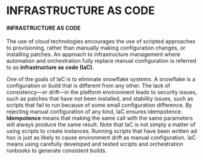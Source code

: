 # INFRASTRUCTURE AS CODE

#### INFRASTRUCTURE AS CODE

The use of cloud technologies encourages the use of scripted approaches to provisioning, rather than manually making configuration changes, or installing patches. An approach to infrastructure management where automation and orchestration fully replace manual configuration is referred to as **infrastructure as code (IaC)**.

One of the goals of IaC is to eliminate snowflake systems. A snowflake is a configuration or build that is different from any other. The lack of consistency—or drift—in the platform environment leads to security issues, such as patches that have not been installed, and stability issues, such as scripts that fail to run because of some small configuration difference. By rejecting manual configuration of any kind, IaC ensures idempotence. **Idempotence** means that making the same call with the same parameters will always produce the same result. Note that IaC is not simply a matter of using scripts to create instances. Running scripts that have been written ad hoc is just as likely to cause environment drift as manual configuration. IaC means using carefully developed and tested scripts and orchestration runbooks to generate consistent builds.